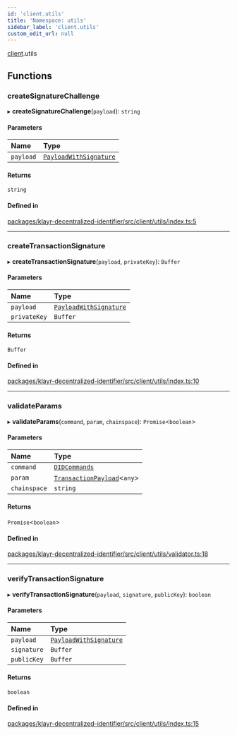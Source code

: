 ```yaml
---
id: 'client.utils'
title: 'Namespace: utils'
sidebar_label: 'client.utils'
custom_edit_url: null
---
```


[client](client.md).utils

## Functions

### createSignatureChallenge

▸ **createSignatureChallenge**(`payload`): `string`

#### Parameters

| Name      | Type                                                         |
| :-------- | :----------------------------------------------------------- |
| `payload` | [`PayloadWithSignature`](../modules.md#payloadwithsignature) |

#### Returns

`string`

#### Defined in

[packages/klayr-decentralized-identifier/src/client/utils/index.ts:5](https://github.com/aldhosutra/klayr-did/blob/8db4b95/packages/klayr-decentralized-identifier/src/client/utils/index.ts#L5)

---

### createTransactionSignature

▸ **createTransactionSignature**(`payload`, `privateKey`): `Buffer`

#### Parameters

| Name         | Type                                                         |
| :----------- | :----------------------------------------------------------- |
| `payload`    | [`PayloadWithSignature`](../modules.md#payloadwithsignature) |
| `privateKey` | `Buffer`                                                     |

#### Returns

`Buffer`

#### Defined in

[packages/klayr-decentralized-identifier/src/client/utils/index.ts:10](https://github.com/aldhosutra/klayr-did/blob/8db4b95/packages/klayr-decentralized-identifier/src/client/utils/index.ts#L10)

---

### validateParams

▸ **validateParams**(`command`, `param`, `chainspace`): `Promise`<`boolean`\>

#### Parameters

| Name         | Type                                                                |
| :----------- | :------------------------------------------------------------------ |
| `command`    | [`DIDCommands`](../modules.md#didcommands)                          |
| `param`      | [`TransactionPayload`](../interfaces/TransactionPayload.md)<`any`\> |
| `chainspace` | `string`                                                            |

#### Returns

`Promise`<`boolean`\>

#### Defined in

[packages/klayr-decentralized-identifier/src/client/utils/validator.ts:18](https://github.com/aldhosutra/klayr-did/blob/8db4b95/packages/klayr-decentralized-identifier/src/client/utils/validator.ts#L18)

---

### verifyTransactionSignature

▸ **verifyTransactionSignature**(`payload`, `signature`, `publicKey`): `boolean`

#### Parameters

| Name        | Type                                                         |
| :---------- | :----------------------------------------------------------- |
| `payload`   | [`PayloadWithSignature`](../modules.md#payloadwithsignature) |
| `signature` | `Buffer`                                                     |
| `publicKey` | `Buffer`                                                     |

#### Returns

`boolean`

#### Defined in

[packages/klayr-decentralized-identifier/src/client/utils/index.ts:15](https://github.com/aldhosutra/klayr-did/blob/8db4b95/packages/klayr-decentralized-identifier/src/client/utils/index.ts#L15)
